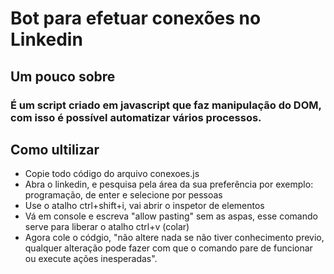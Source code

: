 # **Bot para efetuar conexões no Linkedin**

## **Um pouco sobre**
### É um script criado em javascript que faz manipulação do DOM, com isso é possível automatizar vários processos.

## **Como ultilizar**
- Copie todo código do arquivo conexoes.js
- Abra o linkedin, e pesquisa pela área da sua preferência por exemplo: programação, de enter e selecione por pessoas
- Use o atalho ctrl+shift+i, vai abrir o inspetor de elementos
- Vá em console e escreva "allow pasting" sem as aspas, esse comando serve para liberar o atalho ctrl+v (colar)
- Agora cole o códgio, "não altere nada se não tiver conhecimento previo, qualquer alteração pode fazer com que o comando pare de funcionar ou execute ações inesperadas".